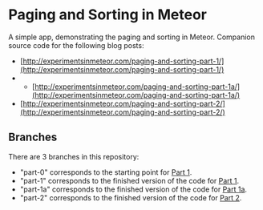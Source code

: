 # Paging and Sorting in Meteor

A simple app, demonstrating the paging and sorting in Meteor.  Companion source code for the following blog posts: 

- [http://experimentsinmeteor.com/paging-and-sorting-part-1/](http://experimentsinmeteor.com/paging-and-sorting-part-1/)
- - [http://experimentsinmeteor.com/paging-and-sorting-part-1a/](http://experimentsinmeteor.com/paging-and-sorting-part-1a/)
- [http://experimentsinmeteor.com/paging-and-sorting-part-2/](http://experimentsinmeteor.com/paging-and-sorting-part-2/)

## Branches

There are 3 branches in this repository:

- "part-0" corresponds to the starting point for [Part 1](http://experimentsinmeteor.com/paging-and-sorting-part-1/).
- "part-1" corresponds to the finished version of the code for [Part 1](http://experimentsinmeteor.com/paging-and-sorting-part-1/).
- "part-1a" corresponds to the finished version of the code for [Part 1a](http://experimentsinmeteor.com/paging-and-sorting-part-1a/).
- "part-2" corresponds to the finished version of the code for [Part 2](http://experimentsinmeteor.com/paging-and-sorting-part-2/).